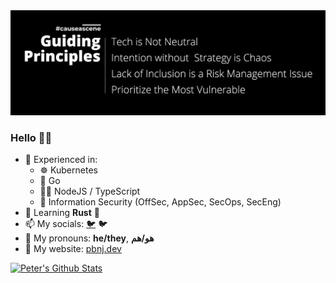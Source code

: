 <img src="https://github.com/pbnj/pbnj/raw/master/causeascene-guiding-principles-twitter-banner.png" />

### Hello 👋🏽

- 💪 Experienced in:
  - ☸️ Kubernetes
  - 🐹 Go
  - 🐢🚀 NodeJS / TypeScript
  - 🔐 Information Security (OffSec, AppSec, SecOps, SecEng)
- 🌱 Learning **Rust** 🦀
- 📫 My socials: [🐦](https://twitter.com/petermbenjamin) 🐦 
- 🙂 My pronouns: **he/they**, **هو/هم**
- 📄 My website: [pbnj.dev](https://pbnj.dev)

[![Peter's Github Stats](https://github-readme-stats.vercel.app/api?username=pbnj)](https://github.com/anuraghazra/github-readme-stats)
